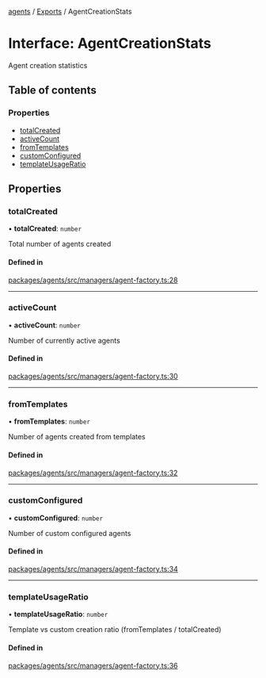<!-- 
 ⚠️  AUTO-GENERATED FILE - DO NOT EDIT MANUALLY
 This file is automatically generated by scripts/docs-generator.js
 To make changes, edit the source TypeScript files or update the generator script
-->

[agents](../../) / [Exports](../modules) / AgentCreationStats

# Interface: AgentCreationStats

Agent creation statistics

## Table of contents

### Properties

- [totalCreated](AgentCreationStats#totalcreated)
- [activeCount](AgentCreationStats#activecount)
- [fromTemplates](AgentCreationStats#fromtemplates)
- [customConfigured](AgentCreationStats#customconfigured)
- [templateUsageRatio](AgentCreationStats#templateusageratio)

## Properties

### totalCreated

• **totalCreated**: `number`

Total number of agents created

#### Defined in

[packages/agents/src/managers/agent-factory.ts:28](https://github.com/woojubb/robota/blob/69cbf57340262bed3ca42ae6af241896c191a29c/packages/agents/src/managers/agent-factory.ts#L28)

___

### activeCount

• **activeCount**: `number`

Number of currently active agents

#### Defined in

[packages/agents/src/managers/agent-factory.ts:30](https://github.com/woojubb/robota/blob/69cbf57340262bed3ca42ae6af241896c191a29c/packages/agents/src/managers/agent-factory.ts#L30)

___

### fromTemplates

• **fromTemplates**: `number`

Number of agents created from templates

#### Defined in

[packages/agents/src/managers/agent-factory.ts:32](https://github.com/woojubb/robota/blob/69cbf57340262bed3ca42ae6af241896c191a29c/packages/agents/src/managers/agent-factory.ts#L32)

___

### customConfigured

• **customConfigured**: `number`

Number of custom configured agents

#### Defined in

[packages/agents/src/managers/agent-factory.ts:34](https://github.com/woojubb/robota/blob/69cbf57340262bed3ca42ae6af241896c191a29c/packages/agents/src/managers/agent-factory.ts#L34)

___

### templateUsageRatio

• **templateUsageRatio**: `number`

Template vs custom creation ratio (fromTemplates / totalCreated)

#### Defined in

[packages/agents/src/managers/agent-factory.ts:36](https://github.com/woojubb/robota/blob/69cbf57340262bed3ca42ae6af241896c191a29c/packages/agents/src/managers/agent-factory.ts#L36)
